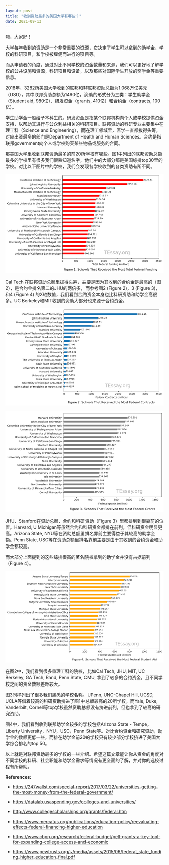 ```yaml
---
layout: post
title: "收到资助最多的美国大学有哪些？"
date: 2021-09-13
---
```



嗨，大家好！

大学每年收到的资助是一个非常重要的资源，它决定了学生可以拿到的助学金，学校的科研项目，和学校被雇佣而进行的项目等。

而从申请者的角度，通过对比不同学校的资金数量和来源，我们可以更好地了解学校的公共设施和资源，科研项目和设备，以及那些对国际学生开放的奖学金等重要信息。

2018年，3282所美国大学收到的联邦和非联邦资助总额为1.068万亿美元（USD），其中联邦资助总额为1490亿，资助的形式分为三类：学生助学金（Student aid, 980亿）、研发资金（grants, 410亿）和合约金（contracts, 100亿）。

学生助学金一般给予本科生的。研发资金是指某个联邦机构向个人或学校提供资金支持，以帮助其进行与公众利益相关的科研项目。联邦资助的科研专业主要集中在理工科（Science and Engineering），而在理工领域里，医学一直都拔得头筹，对应出资最多的部门是Department of Health and Human Sciences。合约是指联邦government向个人或学校购买某些物品或服务的合同。


那美国大学里收到联邦资助最多的前20所学校有哪些。图1中列出的联邦资助总额最多的学校里有很多我们很熟知道名字，他们中的大部分都是美国综排top30里的学校。对比以下图片中的学校，我们会发现各学校收到的各类资助有所不同。


    
![png](/assets/images/2021-09-13-top-funded-univ_files/2021-09-13-top-funded-univ_3_0.png)
    


Cal Tech 在联邦资助总额里拔得头筹，主要是因为其收到的合约金是最高的（图2），是合约金排名第二的JHU的两倍多，而参考图2 (Figure 2)，3 (Figure 3)，和4 (Figure 4) 的X轴数值，我们看到合约资金本身也比科研资助和助学金高很多。UC Berkeley和MIT收到的资助大部分也来源于合约资金。


    
![png](/assets/images/2021-09-13-top-funded-univ_files/2021-09-13-top-funded-univ_5_0.png)
    



    
![png](/assets/images/2021-09-13-top-funded-univ_files/2021-09-13-top-funded-univ_6_0.png)
    


JHU、Stanford在资助总额、合约和科研资助（Figure 3）里都排到到很靠前的位置。Harvard, U Michigan等虽然合约和科研资金都排在前列，但科研资金明显更高。Arizona State, NYU等在资助总额里排名靠前主要得益于其较高的助学金额。Penn State, USC等在资助总额里排名靠前主要是由于其收到的合约资金和助学金都较高。

而大部分上面提到的这些综排很高的著名院校拿到的助学金并没有占据前列（Figure 4）。


    
![png](/assets/images/2021-09-13-top-funded-univ_files/2021-09-13-top-funded-univ_8_0.png)
    


在图2中，我们看到很多重理工科的院校，比如Cal Tech, JHU, MIT, UC Berkeley, GA Tech, Rand, Penn State, CMU, 拿到了较多的合约资金，且不同学校之间的资金数额差距较大。

图3同样列出了很多我们熟悉的学校名称。UPenn, UNC-Chapel Hill, UCSD, UCLA等借着较高的科研资助挤进了图1中总额较高的20所学校。而Yale, Duke, Vanderbilt, Cornell等top学校虽然资助总额没有挤进前列，但也拿到了较高的研究资助。

图4中，我们看到收到联邦助学金较多的学校包括Arizona State - Tempe，Liberty University，NYU，USC，Penn State等。对比合约资金和研究资助，助学金的数额更低一些，而排在助学金前20的学校只有较少部分学校挤进了美国大学综合排名的top 50。

以上就是对联邦资助最多的学校的一些介绍。希望这篇文章能让你从资金的角度对不同学校的科研、社会职能和助学金需求等情况有更全面的了解，并对你的选校过程有所帮助。


**References:**

+ https://247wallst.com/special-report/2017/03/22/universities-getting-the-most-money-from-the-federal-government/

+ https://datalab.usaspending.gov/colleges-and-universities/

+ http://www.collegescholarships.org/grants/federal.htm

+ https://www.mercatus.org/publications/education-policy/reevaluating-effects-federal-financing-higher-education

+ https://www.cbpp.org/research/federal-budget/pell-grants-a-key-tool-for-expanding-college-access-and-economic

+ https://www.pewtrusts.org/~/media/assets/2015/06/federal_state_funding_higher_education_final.pdf
